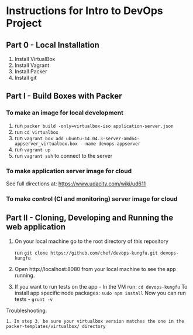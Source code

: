 Instructions for Intro to DevOps Project
========================================

## Part 0 - Local Installation

1. Install VirtualBox
2. Install Vagrant
3. Install Packer
4. Install git

## Part I - Build Boxes with Packer

### To make an image for local development
1. run `packer build -only=virtualbox-iso application-server.json`
2. run `cd virtualbox`
3. run `vagrant box add ubuntu-14.04.3-server-amd64-appserver_virtualbox.box --name devops-appserver`
4. run `vagrant up`
5. run `vagrant ssh` to connect to the server

### To make application server image for cloud

See full directions at: https://www.udacity.com/wiki/ud611

### To make control (CI and monitoring) server image for cloud

## Part II - Cloning, Developing and Running the web application

1. On your local machine go to the root directory of this repository

    run `git clone https://github.com/chef/devops-kungfu.git devops-kungfu`

2. Open http://localhost:8080 from your local machine to see the app running.

3. If you want to run tests on the app - 
    In the VM run:
    `cd devops-kungfu`
    To install app specific node packages: 
    `sudo npm install`
    Now you can run tests - `grunt -v`

Troubleshooting:

	1. In step 3, be sure your virtualbox version matches the one in the packer-templates/virtualbox/ directory
                                     
